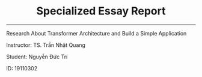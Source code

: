 <div align="center">
    <h1>Specialized Essay Report</h1>
</div>
<hr />
<p>Research About Transformer Architecture and Build a Simple Application</p>
<p>Instructor: TS. Trần Nhật Quang</p>
<p>Student: Nguyễn Đức Trí</p>
<p>ID: 19110302</p>